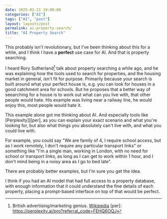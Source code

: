 ```yaml
---
date: 2025-02-21 19:00:00
categories: ["AI"]
tags: ["AI", "post"]
layout: layouts/post
permalink: ai-property-search/
title: "AI Property Search"
---
```


This probably isn't revolutionary, but I've been thinking about this for a
while, and I think I have a **perfect** use case for AI. And that is property
searching.

I heard Rory Sutherland[^1] talk about property searching a while ago,
  and he was explaining how the tools used to search for properties, and the
  housing market in general, isn't fit for purpose. Primarily because your search
  is built around what your perfect house is, e.g. you can look for houses in a
  good catchment area for schools. But he proposes that a better way of seearching
  for a house is to work out what can you live with, that other people would hate.
  His example was living near a railway line, he would enjoy this, most people
  would hate it.

  This example alone got me thinking about AI. And especially tools like
  [Perplexity]][per], as you can explain your exact scenario and what you're
  looking for, but also what things you absolutely can't live with, and what you
  could live with.

  For example, you could say "We are family of 4, I require school access, but
  as I work remotely, I don't require any particular transport links" or
  something like "I'm a single man, working in London, with no need for school
  or transport links, as long as I can get to work within 1 hour, and I don't
  mind being in a noisy area as I go to bed late".

  There are probably better examples, but I'm sure you get the idea.

  I think if you had an AI model that had full access to a property database,
  with enough information that it could understand the fine details of each
  property, placing a prompt-based interface on top of that would be perfect.


[^1]: British advertising/marketing genius. [Wikipedia](gttps://en.wikipedia.org/wiki/Rory_Sutherland_(advertising_executive))
[per]: https://perplexity.ai/pro?referral_code=FEHQ6OQJ

